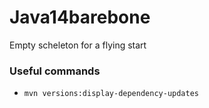 # Java14barebone
Empty scheleton for a flying start
### Useful commands
- ```mvn versions:display-dependency-updates``` 